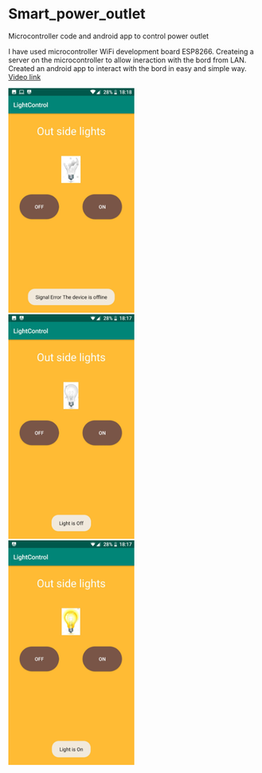 # Smart_power_outlet
Microcontroller code and android app to control power outlet

I have used microcontroller WiFi development board ESP8266.
Createing a server on the microcontroller to allow ineraction with the bord from LAN.
Created an android app to interact with the bord in easy and simple way.
[Video link](https://github.com/guyluz11/Smart-Power-Outlet/blob/master/Media/Smart_Power_Outlet_Video.mp4)

<img src="https://github.com/guyluz11/Smart-Power-Outlet/blob/master/Media/Microcontroller%20is%20Offline.jpeg" height="450"> <img src="https://github.com/guyluz11/Smart-Power-Outlet/blob/master/Media/Light%20is%20Off.jpeg" height="450"> <img src="https://github.com/guyluz11/Smart-Power-Outlet/blob/master/Media/Light%20is%20On.jpeg" height="450"> 

